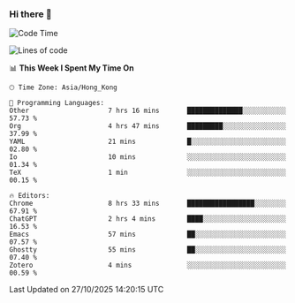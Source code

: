 ### Hi there 👋

<!--
**nicehiro/nicehiro** is a ✨ _special_ ✨ repository because its `README.md` (this file) appears on your GitHub profile.

Here are some ideas to get you started:

- 🔭 I’m currently working on ...
- 🌱 I’m currently learning ...
- 👯 I’m looking to collaborate on ...
- 🤔 I’m looking for help with ...
- 💬 Ask me about ...
- 📫 How to reach me: ...
- 😄 Pronouns: ...
- ⚡ Fun fact: ...
-->

<!--START_SECTION:waka-->
![Code Time](http://img.shields.io/badge/Code%20Time-1%2C182%20hrs%2028%20mins-blue)

![Lines of code](https://img.shields.io/badge/From%20Hello%20World%20I%27ve%20Written-1.9%20million%20lines%20of%20code-blue)

📊 **This Week I Spent My Time On** 

```text
🕑︎ Time Zone: Asia/Hong_Kong

💬 Programming Languages: 
Other                    7 hrs 16 mins       ██████████████░░░░░░░░░░░   57.73 % 
Org                      4 hrs 47 mins       █████████░░░░░░░░░░░░░░░░   37.99 % 
YAML                     21 mins             █░░░░░░░░░░░░░░░░░░░░░░░░   02.80 % 
Io                       10 mins             ░░░░░░░░░░░░░░░░░░░░░░░░░   01.34 % 
TeX                      1 min               ░░░░░░░░░░░░░░░░░░░░░░░░░   00.15 % 

🔥 Editors: 
Chrome                   8 hrs 33 mins       █████████████████░░░░░░░░   67.91 % 
ChatGPT                  2 hrs 4 mins        ████░░░░░░░░░░░░░░░░░░░░░   16.53 % 
Emacs                    57 mins             ██░░░░░░░░░░░░░░░░░░░░░░░   07.57 % 
Ghostty                  55 mins             ██░░░░░░░░░░░░░░░░░░░░░░░   07.40 % 
Zotero                   4 mins              ░░░░░░░░░░░░░░░░░░░░░░░░░   00.59 % 
```


 Last Updated on 27/10/2025 14:20:15 UTC
<!--END_SECTION:waka-->
